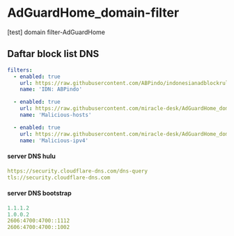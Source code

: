 # AdGuardHome_domain-filter
[test] domain filter-AdGuardHome
## Daftar block list DNS
```yml
filters:
  - enabled: true
    url: https://raw.githubusercontent.com/ABPindo/indonesianadblockrules/master/subscriptions/abpindo.txt
    name: 'IDN: ABPindo'

  - enabled: true
    url: https://raw.githubusercontent.com/miracle-desk/AdGuardHome_domain-filter/main/Malicious-hosts.txt
    name: 'Malicious-hosts'

  - enabled: true
    url: https://raw.githubusercontent.com/miracle-desk/AdGuardHome_domain-filter/main/Malicious-ipv4.txt
    name: 'Malicious-ipv4'
```
#### server DNS hulu
```yml
https://security.cloudflare-dns.com/dns-query
tls://security.cloudflare-dns.com
```
#### server DNS bootstrap
```yml
1.1.1.2
1.0.0.2
2606:4700:4700::1112
2606:4700:4700::1002
```

